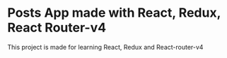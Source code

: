 # Posts App made with React, Redux, React Router-v4

This project is made for learning React, Redux and React-router-v4
